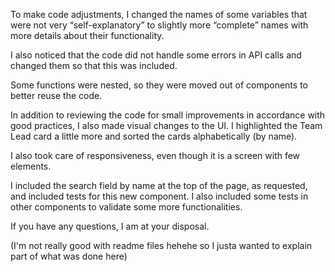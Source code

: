 To make code adjustments, I changed the names of some variables that were not very “self-explanatory” to slightly more “complete” names with more details about their functionality.

I also noticed that the code did not handle some errors in API calls and changed them so that this was included.

Some functions were nested, so they were moved out of components to better reuse the code.

In addition to reviewing the code for small improvements in accordance with good practices, I also made visual changes to the UI. I highlighted the Team Lead card a little more and sorted the cards alphabetically (by name).

I also took care of responsiveness, even though it is a screen with few elements.

I included the search field by name at the top of the page, as requested, and included tests for this new component. I also included some tests in other components to validate some more functionalities.

If you have any questions, I am at your disposal.

(I'm not really good with readme files hehehe so I justa wanted to explain part of what was done here)
